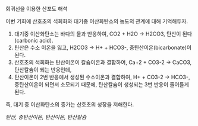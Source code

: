 회귀선을 이용한 산포도 해석   

이번 기회에 산호초의 석회화와 대기중 이산화탄소의 농도의 관계에 대해 기억해두자.   

1. 대기중 이산화탄소는 바다의 물과 반응하여, CO2 + H2O -> H2CO3, 탄산이 된다 (carbonic acid).   
2. 탄산은 수소 이온을 잃고, H2CO3 -> H+ + HCO3-, 중탄산이온(bicarbonate)이 된다.  
3. 산호초의 석회화는 탄산이온이 칼슘이온과 결합하여, Ca+2 + CO3-2 -> CaCO3, 탄산칼슘이 되는 반응인데,   
4. 탄산이온이 2번 반응에서 생성된 수소이온과 결합하여, H+ + CO3-2 -> HCO3-, 중탄산이온이 되면서 소모되기 때문에, 탄산칼슘이 생성되는 3번 반응이 줄어들게 된다.    

즉, 대기 중 이산화탄소의 증가는 산호초의 성장을 저해한다.    

*탄산, 중탄산이온, 탄산이온, 탄산칼슘*  
